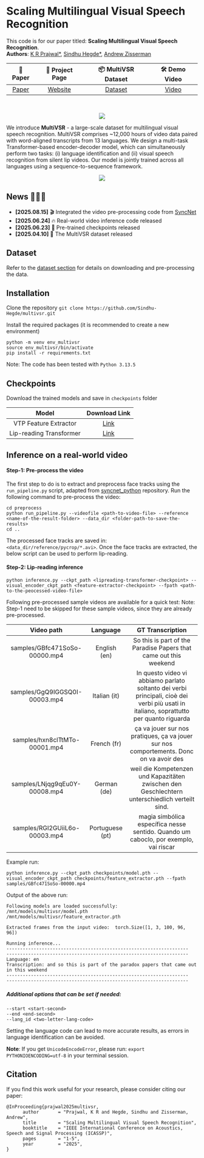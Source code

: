 
# Scaling Multilingual Visual Speech Recognition

This code is for our paper titled: **Scaling Multilingual Visual Speech Recognition**.<br />
**Authors**: [K R Prajwal*](https://www.robots.ox.ac.uk/~prajwal/), [Sindhu Hegde*](https://sindhu-hegde.github.io), [Andrew Zisserman](https://scholar.google.com/citations?hl=en&user=UZ5wscMAAAAJ) 

|   📝 Paper   |   📑 Project Page    |  📦 MultiVSR Dataset | 🛠 Demo Video  | 
|:-----------:|:-------------------:|:------------------:|:------------------:|
| [Paper](https://ieeexplore.ieee.org/document/10890395) | [Website](https://www.robots.ox.ac.uk/~vgg/research/multivsr/) | [Dataset](https://huggingface.co/datasets/sindhuhegde/multivsr) | [Video](https://www.youtube.com/watch?v=-vNss3I1q3M) | 
<br />

<p align="center">
    <img src="dataset/dataset_teaser.gif"/>
</p>

We introduce **MultiVSR** - a large-scale dataset for multilingual visual speech recognition. MultiVSR comprises ~12,000 hours of video data paired with word-aligned transcripts from 13 languages. We design a multi-task Transformer-based encoder-decoder model, which can simultaneously perform two tasks: (i) language identification and (ii) visual speech recognition from silent lip videos. Our model is jointly trained across all languages using a sequence-to-sequence framework.

<p align="center">
    <img src="https://www.robots.ox.ac.uk/~vgg/research/multivsr/assets/videos/architecture.gif"/>
</p>

## News 🚀🚀🚀

- **[2025.08.15]** 🎬 Integrated the video pre-processing code from [SyncNet](https://github.com/joonson/syncnet_python)
- **[2025.06.24]** 🔥 Real-world video inference code released
- **[2025.06.23]** 🧬 Pre-trained checkpoints released
- **[2025.04.10]** 🎥 The MultiVSR dataset released


## Dataset

Refer to the [dataset section](https://github.com/Sindhu-Hegde/multivsr/tree/master/dataset) for details on downloading and pre-processing the data.

## Installation

Clone the repository
`git clone https://github.com/Sindhu-Hegde/multivsr.git`

Install the required packages (it is recommended to create a new environment)
```
python -m venv env_multivsr
source env_multivsr/bin/activate
pip install -r requirements.txt
```

Note: The code has been tested with `Python 3.13.5`

## Checkpoints

Download the trained models and save in `checkpoints` folder

|Model|Download Link|
|:--:|:--:|
| VTP Feature Extractor | [Link](https://www.robots.ox.ac.uk/~vgg/research/vtp-for-lip-reading/checkpoints/extended_train_data/feature_extractor.pth)  |
| Lip-reading Transformer | [Link](https://www.robots.ox.ac.uk/~vgg/research/multivsr/model.pth) |


## Inference on a real-world video

#### Step-1: Pre-process the video

The first step to do is to extract and preprocess face tracks using the `run_pipeline.py` script, adapted from [syncnet_python](https://github.com/joonson/syncnet_python) repository. Run the following command to pre-process the video:

```
cd preprocess
python run_pipeline.py --videofile <path-to-video-file> --reference <name-of-the-result-folder> --data_dir <folder-path-to-save-the-results>
cd ..
```

The processed face tracks are saved in: `<data_dir/reference/pycrop/*.avi>`. Once the face tracks are extracted, the below script can be used to perform lip-reading. 

#### Step-2: Lip-reading inference

`python inference.py --ckpt_path <lipreading-transformer-checkpoint> --visual_encoder_ckpt_path <feature-extractor-checkpoint> --fpath <path-to-the-peocessed-video-file>`

Following pre-processed sample videos are available for a quick test: 
Note: Step-1 need to be skipped for these sample videos, since they are already pre-processed.
  
| Video path | Language | GT Transcription  |
|:--:|:--:|:--:|
| samples/GBfc471SoSo-00000.mp4 | English (en) | So this is part of the Paradise Papers that came out this weekend  |
| samples/GgQ9IGGSQ0I-00003.mp4 | Italian (it) | In questo video vi abbiamo parlato soltanto dei verbi principali, cioè dei verbi più usati in italiano, soprattutto per quanto riguarda |
| samples/hxn8clTtMTo-00001.mp4 | French (fr) | ça va jouer sur nos pratiques, ça va jouer sur nos comportements. Donc on va avoir des |
| samples/LNjqg9qEu0Y-00008.mp4 | German (de) | weil die Kompetenzen und Kapazitäten zwischen den Geschlechtern unterschiedlich verteilt sind. |
| samples/RGI2GUiiL6o-00003.mp4 | Portuguese (pt) | magia simbólica específica nesse sentido. Quando um caboclo, por exemplo, vai riscar |


Example run:
```
python inference.py --ckpt_path checkpoints/model.pth --visual_encoder_ckpt_path checkpoints/feature_extractor.pth --fpath samples/GBfc471SoSo-00000.mp4
```

Output of the above run:
```
Following models are loaded successfully:
/mnt/models/multivsr/model.pth
/mnt/models/multivsr/feature_extractor.pth

Extracted frames from the input video:  torch.Size([1, 3, 100, 96, 96])

Running inference...
-------------------------------------------------------------------
-------------------------------------------------------------------
Language: en
Transcription: and so this is part of the paradox papers that came out in this weekend
-------------------------------------------------------------------
-------------------------------------------------------------------
```

##### Additional options that can be set if needed:
```
--start <start-second> 
--end <end-second> 
--lang_id <two-letter-lang-code>
```

Setting the language code can lead to more accurate results, as errors in language identification can be avoided. 

**Note**: If you get `UnicodeEncodeError`, please run: `export PYTHONIOENCODING=utf-8` in your terminal session.




## Citation

If you find this work useful for your research, please consider citing our paper:

```
@InProceeding{prajwal2025multivsr,
      author       = "Prajwal, K R and Hegde, Sindhu and Zisserman, Andrew",
      title        = "Scaling Multilingual Visual Speech Recognition",
      booktitle    = "IEEE International Conference on Acoustics, Speech and Signal Processing (ICASSP)", 
      pages        = "1-5",
      year         = "2025",
}
```
